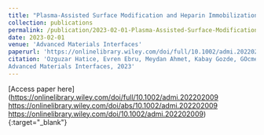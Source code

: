 ```yaml
---
title: "Plasma-Assisted Surface Modification and Heparin Immobilization: Dual-Functionalized Blood-Contacting Biomaterials with Improved Hemocompatibility and Antibacterial Features"
collection: publications
permalink: /publication/2023-02-01-Plasma-Assisted-Surface-Modification-and-Heparin-Immobilization-Dual-Functionalized-Blood-Contacting-Biomaterials-with-Improved-Hemocompatibility-and-Antibacterial-Features
date: 2023-02-01
venue: 'Advanced Materials Interfaces'
paperurl: 'https://onlinelibrary.wiley.com/doi/full/10.1002/admi.202202009 https://onlinelibrary.wiley.com/doi/abs/10.1002/admi.202202009 https://onlinelibrary.wiley.com/doi/10.1002/admi.202202009'
citation: 'Ozguzar Hatice, Evren Ebru, Meydan Ahmet, Kabay Gozde, GOcmen Julide, Buyukserin Fatih, Erogul Osman, Plasma-Assisted Surface Modification and Heparin Immobilization: Dual-Functionalized Blood-Contacting Biomaterials with Improved Hemocompatibility and Antibacterial Features"
Advanced Materials Interfaces, 2023'
---
```

[Access paper here](https://onlinelibrary.wiley.com/doi/full/10.1002/admi.202202009 https://onlinelibrary.wiley.com/doi/abs/10.1002/admi.202202009 https://onlinelibrary.wiley.com/doi/10.1002/admi.202202009){:target="_blank"}
